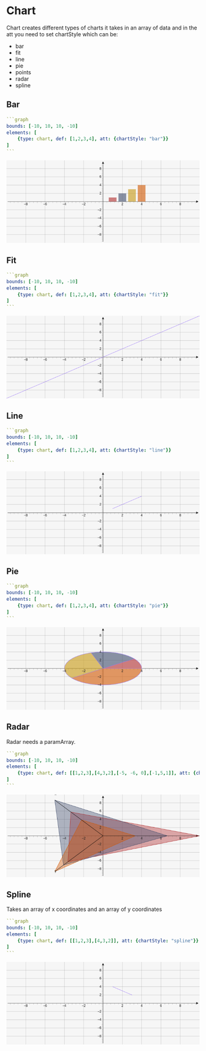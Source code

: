 # Chart

Chart creates different types of charts it takes in an array of data and in the att you need to set chartStyle which can be:
* bar
* fit
* line
* pie
* points
* radar
* spline

## Bar

````yaml
```graph
bounds: [-10, 10, 10, -10]
elements: [
	{type: chart, def: [1,2,3,4], att: {chartStyle: "bar"}}
]
```
````

![chartBar](../../imgs/Chart-graph-1.png)

## Fit

````yaml
```graph
bounds: [-10, 10, 10, -10]
elements: [
	{type: chart, def: [1,2,3,4], att: {chartStyle: "fit"}}
]
```
````

![chartFit](../../imgs/Chart-graph-2.png)

## Line

````yaml
```graph
bounds: [-10, 10, 10, -10]
elements: [
	{type: chart, def: [1,2,3,4], att: {chartStyle: "line"}}
]
```
````

![chartLine](../../imgs/Chart-graph-3.png)

## Pie

````yaml
```graph
bounds: [-10, 10, 10, -10]
elements: [
	{type: chart, def: [1,2,3,4], att: {chartStyle: "pie"}}
]
```
````

![chartPie](../../imgs/Chart-graph-4.png)

## Radar

Radar needs a paramArray.

````yaml
```graph
bounds: [-10, 10, 10, -10]
elements: [
	{type: chart, def: [[1,2,3],[4,3,2],[-5, -6, 0],[-1,5,1]], att: {chartStyle: "radar", paramArray: ["x", "y", "z"]}}
]
```
````

![chartRadar](../../imgs/Chart-graph-6.png)

## Spline

Takes an array of x coordinates and an array of y coordinates

````yaml
```graph
bounds: [-10, 10, 10, -10]
elements: [
	{type: chart, def: [[1,2,3],[4,3,2]], att: {chartStyle: "spline"}}
]
```
````

![chartSpline](../../imgs/Chart-graph-7.png)


